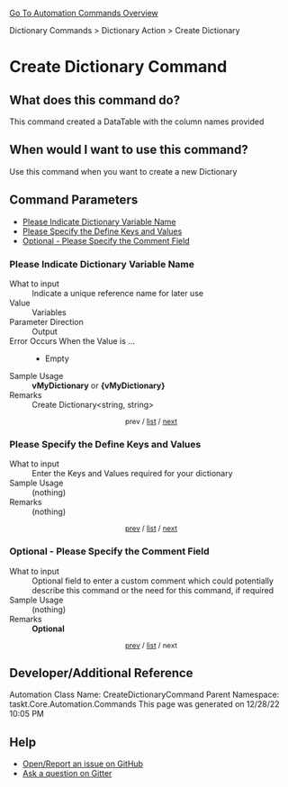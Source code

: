 <!--TITLE: Create Dictionary Command -->
<!-- SUBTITLE: a command in the Dictionary Commands group. -->
[Go To Automation Commands Overview](/automation-commands.md)


Dictionary Commands &gt; Dictionary Action &gt; Create Dictionary


# Create Dictionary Command


## What does this command do?
This command created a DataTable with the column names provided


## When would I want to use this command?
Use this command when you want to create a new Dictionary


<a id="param_list"></a>
## Command Parameters
- [Please Indicate Dictionary Variable Name](#param_0)
- [Please Specify the Define Keys and Values](#param_1)
- [Optional - Please Specify the Comment Field](#param_2)


<a id="param_0"></a>
### Please Indicate Dictionary Variable Name


<dl>
<dt>What to input</dt><dd>Indicate a unique reference name for later use</dd>
<dt>Value</dt><dd>Variables</dd>
<dt>Parameter Direction</dt><dd>Output</dd>
<dt>Error Occurs When the Value is ...</dt><dd><ul>
<li>Empty</li>
</ul></dd>
<dt>Sample Usage</dt><dd><strong>vMyDictionary</strong> or <strong>{vMyDictionary}</strong></dd>
<dt>Remarks</dt><dd>Create Dictionary&lt;string, string&gt;</dd>
</dl>




<div style="font-size: 90%; text-align: center">


prev / [list](#param_list) / [next](#param_1)


</div>


<a id="param_1"></a>
### Please Specify the Define Keys and Values


<dl>
<dt>What to input</dt><dd>Enter the Keys and Values required for your dictionary</dd>
<dt>Sample Usage</dt><dd>(nothing)</dd>
<dt>Remarks</dt><dd>(nothing)</dd>
</dl>




<div style="font-size: 90%; text-align: center">


[prev](#param_1) / [list](#param_list) / [next](#param_2)


</div>


<a id="param_2"></a>
### Optional - Please Specify the Comment Field


<dl>
<dt>What to input</dt><dd>Optional field to enter a custom comment which could potentially describe this command or the need for this command, if required</dd>
<dt>Sample Usage</dt><dd>(nothing)</dd>
<dt>Remarks</dt><dd><strong>Optional</strong><br></dd>
</dl>




<div style="font-size: 90%; text-align: center">


[prev](#param_2) / [list](#param_list) / next


</div>


## Developer/Additional Reference
Automation Class Name: CreateDictionaryCommand
Parent Namespace: taskt.Core.Automation.Commands
This page was generated on 12/28/22 10:05 PM


## Help
- [Open/Report an issue on GitHub](https://github.com/saucepleez/taskt/issues/new)
- [Ask a question on Gitter](https://gitter.im/taskt-rpa/Lobby)
